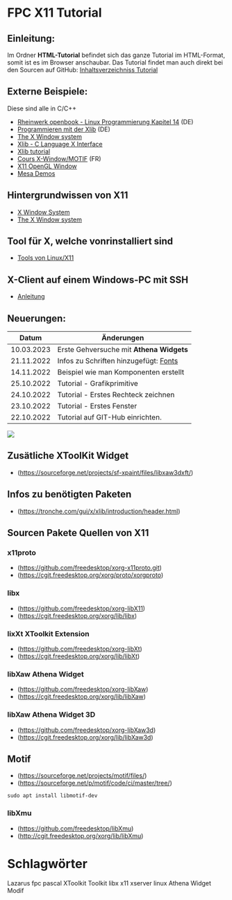 # FPC X11 Tutorial
## Einleitung:

Im Ordner **HTML-Tutorial** befindet sich das ganze Tutorial im HTML-Format, somit ist es im Browser anschaubar.
Das Tutorial findet man auch direkt bei den Sourcen auf GitHub: [Inhaltsverzeichniss Tutorial](wiki.md)

## Externe Beispiele:
Diese sind alle in C/C++
- [Rheinwerk openbook - Linux Programmierung Kapitel 14](https://openbook.rheinwerk-verlag.de/linux_unix_programmierung/Kap14-007.htm) (DE)
- [Programmieren mit der Xlib](http://eggdrop.ch/texts/xlib/) (DE)
- [The X Window system](https://tronche.com/gui/x)
- [Xlib - C Language X Interface](https://www.x.org/releases/current/doc/libX11/libX11/libX11.html)
- [Xlib tutorial](http://xopendisplay.hilltopia.ca/2009/Jan/Xlib-tutorial-part-1----Beginnings.html)
- [Cours X-Window/MOTIF](http://users.polytech.unice.fr/~buffa/cours/X11_Motif/cours/) (FR)
- [X11 OpenGL Window](https://github.com/gamedevtech/X11OpenGLWindow)
- [Mesa Demos](https://github.com/JoakimSoderberg/mesademos)

## Hintergrundwissen von X11
- [X Window System](http://x11.gweb.info/index.html)
- [The X Window system](https://tronche.com/gui/x)

## Tool für X, welche vonrinstalliert sind
- [Tools von Linux/X11](xtool.md)

## X-Client auf einem Windows-PC mit SSH
- [Anleitung](SSH-Server_einrichten.md)

## Neuerungen:

| Datum | Änderungen 
| :---: | ---
| 10.03.2023 | Erste Gehversuche mit **Athena Widgets**
| 21.11.2022 | Infos zu Schriften hinzugefügt: [Fonts](font.md) 
| 14.11.2022 | Beispiel wie man Komponenten erstellt
| 25.10.2022 | Tutorial - Grafikprimitive
| 24.10.2022 | Tutorial - Erstes Rechteck zeichnen
| 23.10.2022 | Tutorial - Erstes Fenster
| 22.10.2022 | Tutorial auf GIT-Hub einrichten.

<img src="image.png">

## Zusätliche XToolKit Widget
- (https://sourceforge.net/projects/sf-xpaint/files/libxaw3dxft/)

## Infos zu benötigten Paketen
- (https://tronche.com/gui/x/xlib/introduction/header.html)

## Sourcen Pakete Quellen von X11
### x11proto
- (https://github.com/freedesktop/xorg-x11proto.git)
- (https://cgit.freedesktop.org/xorg/proto/xorgproto)

### libx
- (https://github.com/freedesktop/xorg-libX11)
- (https://cgit.freedesktop.org/xorg/lib/libx)

### lixXt XToolkit Extension
- (https://github.com/freedesktop/xorg-libXt)
- (https://cgit.freedesktop.org/xorg/lib/libXt)

### libXaw Athena Widget
- (https://github.com/freedesktop/xorg-libXaw)
- (https://cgit.freedesktop.org/xorg/lib/libXaw)

### libXaw Athena Widget 3D
- (https://github.com/freedesktop/xorg-libXaw3d)
- (https://cgit.freedesktop.org/xorg/lib/libXaw3d)

## Motif
- (https://sourceforge.net/projects/motif/files/)
- (https://sourceforge.net/p/motif/code/ci/master/tree/)

```
sudo apt install libmotif-dev
```

### libXmu
- (https://github.com/freedesktop/libXmu)
- (http://cgit.freedesktop.org/xorg/lib/libXmu)

# Schlagwörter
Lazarus fpc pascal XToolkit Toolkit libx x11 xserver linux Athena Widget Modif









